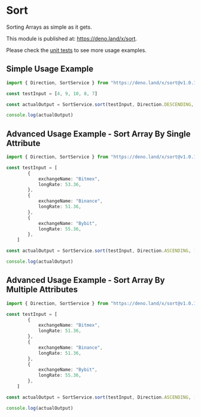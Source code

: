 # Sort

Sorting Arrays as simple as it gets.  
  
This module is published at: https://deno.land/x/sort.  

Please check the [unit tests](https://deno.land/x/sort/src/sort-service.spec.ts) to see more usage examples.

## Simple Usage Example

```ts 
import { Direction, SortService } from "https://deno.land/x/sort@v1.0.1/mod.ts"

const testInput = [4, 9, 10, 8, 7]

const actualOutput = SortService.sort(testInput, Direction.DESCENDING, [])

console.log(actualOutput)

```


## Advanced Usage Example - Sort Array By Single Attribute

```ts 
import { Direction, SortService } from "https://deno.land/x/sort@v1.0.1/mod.ts"

const testInput = [
        {
            exchangeName: "Bitmex",
            longRate: 53.36,
        },
        {
            exchangeName: "Binance",
            longRate: 51.36,
        },
        {
            exchangeName: "Bybit",
            longRate: 55.36,
        },
    ]

const actualOutput = SortService.sort(testInput, Direction.ASCENDING, ['longRate'])

console.log(actualOutput)

```

## Advanced Usage Example - Sort Array By Multiple Attributes

```ts 
import { Direction, SortService } from "https://deno.land/x/sort@v1.0.1/mod.ts"

const testInput = [
        {
            exchangeName: "Bitmex",
            longRate: 51.36,
        },
        {
            exchangeName: "Binance",
            longRate: 51.36,
        },
        {
            exchangeName: "Bybit",
            longRate: 55.36,
        },
    ]

const actualOutput = SortService.sort(testInput, Direction.ASCENDING, ['longRate', 'exchangeName'])

console.log(actualOutput)

```